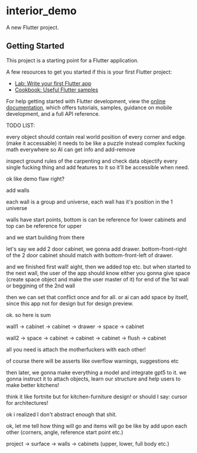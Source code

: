 # interior_demo

A new Flutter project.

## Getting Started

This project is a starting point for a Flutter application.

A few resources to get you started if this is your first Flutter project:

- [Lab: Write your first Flutter app](https://docs.flutter.dev/get-started/codelab)
- [Cookbook: Useful Flutter samples](https://docs.flutter.dev/cookbook)

For help getting started with Flutter development, view the
[online documentation](https://docs.flutter.dev/), which offers tutorials,
samples, guidance on mobile development, and a full API reference.


TODO LIST:

every object should contain real world position of every corner and edge. (make it accessable)
it needs to be like a puzzle instead complex fucking math everywhere so AI can get info and add-remove


inspect ground rules of the carpenting and check data
objectify every single fucking thing and add features to it so it'll be accessible when need. 


ok like demo flaw right?

add walls

each wall is a group and universe, each wall has it's position in the 1 universe

walls have start points, bottom is can be reference for lower cabinets and top can be reference for upper


and we start building from there

let's say we add 2 door cabinet, we gonna add drawer. bottom-front-right of the 2 door cabinet should match with bottom-front-left of drawer.

and we finished first wall! aight, then we added top etc. but when started to the next wall, the user of the app should know
either you gonna give space (create space object and make the user master of it) for end of the 1st wall or beggining of the 2nd wall


then we can set that conflict once and for all. or ai can add space by itself, since this app not for design but for design preview.

ok. so here is sum

wall1 -> cabinet -> cabinet -> drawer -> space -> cabinet

wall2 -> space -> cabinet -> cabinet -> cabinet -> flush -> cabinet

all you need is attach the motherfuckers with each other! 

of course there will be asserts like overflow warnings, suggestions etc

then later, we gonna make everything a model and integrate gpt5 to it. we gonna instruct it to attach objects, learn our structure and 
help users to make better kitchens!

think it like fortnite but for kitchen-furniture design!
or should I say: cursor for architectures!

ok i realized I don't abstract enough that shit.

ok, let me tell how thing will go and items will go be like by add upon each other (corners, angle, reference start point etc.)

project -> surface -> walls -> cabinets (upper, lower, full body etc.)